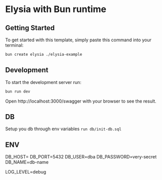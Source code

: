 # Elysia with Bun runtime

## Getting Started
To get started with this template, simply paste this command into your terminal:
```bash
bun create elysia ./elysia-example
```

## Development
To start the development server run:
```bash
bun run dev
```

Open http://localhost:3000/swagger with your browser to see the result.

## DB
Setup you db through env variables
`run db/init-db.sql`

## ENV
DB_HOST=
DB_PORT=5432
DB_USER=dba
DB_PASSWORD=very-secret
DB_NAME=db-name

LOG_LEVEL=debug
